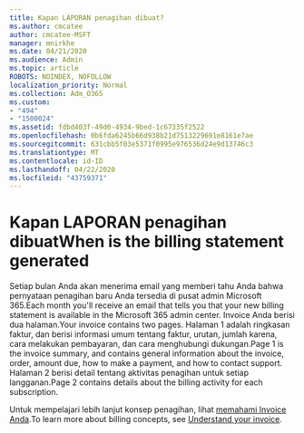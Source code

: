 ```yaml
---
title: Kapan LAPORAN penagihan dibuat?
ms.author: cmcatee
author: cmcatee-MSFT
manager: mnirkhe
ms.date: 04/21/2020
ms.audience: Admin
ms.topic: article
ROBOTS: NOINDEX, NOFOLLOW
localization_priority: Normal
ms.collection: Adm_O365
ms.custom:
- "494"
- "1500024"
ms.assetid: fdbd403f-49d0-4934-9bed-1c67335f2522
ms.openlocfilehash: 0b6fda6245b66d938b21d7513229691e8161e7ae
ms.sourcegitcommit: 631cbb5f03e5371f0995e976536d24e9d13746c3
ms.translationtype: MT
ms.contentlocale: id-ID
ms.lasthandoff: 04/22/2020
ms.locfileid: "43759371"
---
```

# <a name="when-is-the-billing-statement-generated"></a><span data-ttu-id="1792d-102">Kapan LAPORAN penagihan dibuat</span><span class="sxs-lookup"><span data-stu-id="1792d-102">When is the billing statement generated</span></span>

<span data-ttu-id="1792d-103">Setiap bulan Anda akan menerima email yang memberi tahu Anda bahwa pernyataan penagihan baru Anda tersedia di pusat admin Microsoft 365.</span><span class="sxs-lookup"><span data-stu-id="1792d-103">Each month you'll receive an email that tells you that your new billing statement is available in the Microsoft 365 admin center.</span></span> <span data-ttu-id="1792d-104">Invoice Anda berisi dua halaman.</span><span class="sxs-lookup"><span data-stu-id="1792d-104">Your invoice contains two pages.</span></span> <span data-ttu-id="1792d-105">Halaman 1 adalah ringkasan faktur, dan berisi informasi umum tentang faktur, urutan, jumlah karena, cara melakukan pembayaran, dan cara menghubungi dukungan.</span><span class="sxs-lookup"><span data-stu-id="1792d-105">Page 1 is the invoice summary, and contains general information about the invoice, order, amount due, how to make a payment, and how to contact support.</span></span> <span data-ttu-id="1792d-106">Halaman 2 berisi detail tentang aktivitas penagihan untuk setiap langganan.</span><span class="sxs-lookup"><span data-stu-id="1792d-106">Page 2 contains details about the billing activity for each subscription.</span></span>
  
<span data-ttu-id="1792d-107">Untuk mempelajari lebih lanjut konsep penagihan, lihat [memahami Invoice Anda](https://docs.microsoft.com/office365/admin/subscriptions-and-billing/understand-your-invoice).</span><span class="sxs-lookup"><span data-stu-id="1792d-107">To learn more about billing concepts, see [Understand your invoice](https://docs.microsoft.com/office365/admin/subscriptions-and-billing/understand-your-invoice).</span></span>